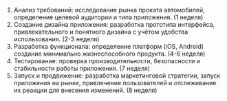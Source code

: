 1. Анализ требований: исследование рынка проката автомобилей, определение целевой аудитории и типа приложения. (1 неделя)
2. Создание дизайна приложения: разработка прототипа интерфейса, привлекательного и понятного дизайна с учётом удобства использования. (2-3 неделя)
3. Разработка функционала: определение платформ (iOS, Android)  создание минимально жизнеспособного продукта. (4-6 неделя)
4. Тестирование: проверка производительности, безопасности и стабильности работы приложения. (7 неделя)
5. Запуск и продвижение: разработка маркетинговой стратегии, запуск приложения на рынке, привлечение пользователей и отслеживание их реакции для внесения изменений. (8 неделя)

